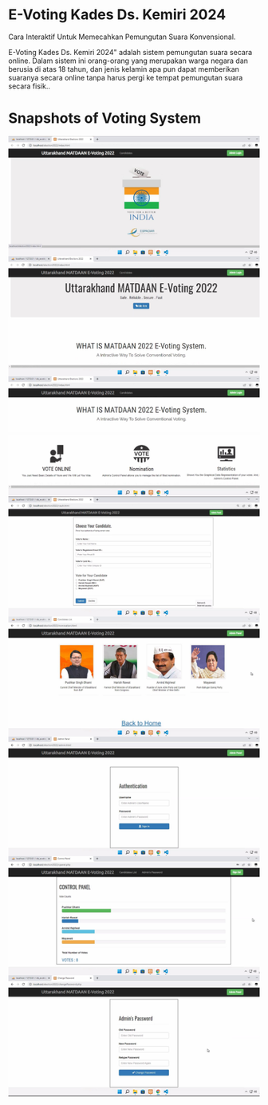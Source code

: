 # E-Voting Kades Ds. Kemiri 2024

Cara Interaktif Untuk Memecahkan Pemungutan Suara Konvensional.

E-Voting Kades Ds. Kemiri 2024" adalah sistem pemungutan suara secara online. Dalam sistem ini orang-orang yang merupakan warga negara dan berusia di atas 18 tahun, dan jenis kelamin apa pun dapat memberikan suaranya secara online tanpa harus pergi ke tempat pemungutan suara secara fisik..


# Snapshots of Voting System

<img align="left" src="https://github.com/GariBisht/Uttarakhand-MATDAAN-E-Voting-2022/blob/main/readme%20images/image-007.jpg?raw=true "/>
<img align="left" src="https://github.com/GariBisht/Uttarakhand-MATDAAN-E-Voting-2022/blob/main/readme%20images/image-008.jpg?raw=true "/>
<img align="left" src="https://github.com/GariBisht/Uttarakhand-MATDAAN-E-Voting-2022/blob/main/readme%20images/image-009.jpg?raw=true "/>
<img align="left" src="https://github.com/GariBisht/Uttarakhand-MATDAAN-E-Voting-2022/blob/main/readme%20images/image-010.jpg?raw=true "/>
<img align="left" src="https://github.com/GariBisht/Uttarakhand-MATDAAN-E-Voting-2022/blob/main/readme%20images/image-011.jpg?raw=true "/>
<img align="left" src="https://github.com/GariBisht/Uttarakhand-MATDAAN-E-Voting-2022/blob/main/readme%20images/image-012.jpg?raw=true "/>
<img align="left" src="https://github.com/GariBisht/Uttarakhand-MATDAAN-E-Voting-2022/blob/main/readme%20images/image-013.jpg?raw=true "/>
<img align="left" src="https://github.com/GariBisht/Uttarakhand-MATDAAN-E-Voting-2022/blob/main/readme%20images/image-014.jpg?raw=true "/>


